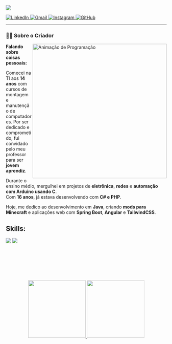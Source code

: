 <p align="left">
  <img src="https://readme-typing-svg.herokuapp.com?font=Architects+Daughter&center=false&vCenter=true&duration=3000&color=%1856ED&size=40&height=60&width=800&lines=Oi+!+Eu+sou+carlos;">
</p>

<div align="left">
  <a href="https://www.linkedin.com/in/kuo-hsiu-lee-5928b9a6/" target="_blank">
    <img src="https://img.shields.io/badge/LinkedIn-0077B5?style=for-the-badge&logo=linkedin&logoColor=white" alt="LinkedIn">
  </a>
  
  <a href="mailto:kourtneylee1611@gmail.com" target="_blank">
    <img src="https://img.shields.io/badge/Gmail-D14836?style=for-the-badge&logo=gmail&logoColor=white" alt="Gmail">
  </a>
  <a href="https://www.instagram.com/yourhandle/" target="_blank">
    <img src="https://img.shields.io/badge/Instagram-E4405F?style=for-the-badge&logo=instagram&logoColor=white" alt="Instagram">
  </a>
  
  <a href="https://github.com/carlos0ff" target="_blank">
    <img src="https://img.shields.io/badge/carlos0ff-3423A6?style=for-the-badge&logo=github&logoColor=white" alt="GitHub">
  </a>
</div>

---

### 👨‍💻 Sobre o Criador
<img align="right" width="420"  src="https://i.gifer.com/6tXM.gif" alt="Animação de Programação" />

**Falando sobre coisas pessoais:**

Comecei na TI aos **14 anos** com cursos de montagem e manutenção de computadores. Por ser dedicado e comprometido, fui convidado pelo meu professor para ser **jovem aprendiz**.

Durante o ensino médio, mergulhei em projetos de **eletrônica**, **redes** e **automação com Arduino usando C**.  
Com **16 anos**, já estava desenvolvendo com **C# e PHP**.

Hoje, me dedico ao desenvolvimento em **Java**, criando **mods para Minecraft** e aplicações web com **Spring Boot**, **Angular** e **TailwindCSS**.

<h2 align="left">Skills:</h2>


<p>
  <div align="left">
    <img src="https://img.shields.io/badge/-HTML-ff6600?style=for-the-badge&logo=html5&logoColor=ff6600&labelColor=282828">
    <img src="https://img.shields.io/badge/-CSS-264ee4?style=for-the-badge&logo=css3&logoColor=264ee4&labelColor=282828">
  </div>
</p>

<br/>
<br/>
<br/> 

<br/>
<br/>

<p align="center">
  <a href="https://github.com/smir45">
    <img height="180em" src="https://github-readme-stats-eight-theta.vercel.app/api?username=smir45&show_icons=true&theme=github-dark&include_all_commits=true&count_private=true&border_color=00000000" />
    <img height="180em" src="https://github-readme-stats-eight-theta.vercel.app/api/top-langs/?username=smir45&layout=compact&exclude_lang=java+r&theme=github-dark&border_color=00000000" />
  </a>
</p>




